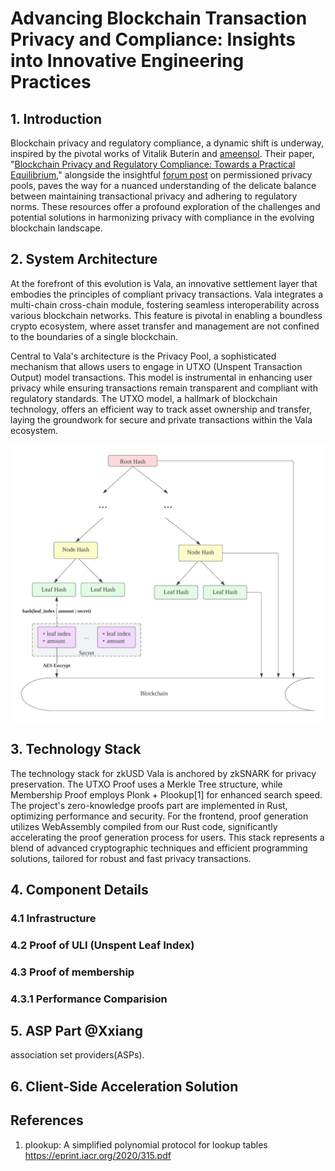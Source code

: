 # Advancing Blockchain Transaction Privacy and Compliance: Insights into Innovative Engineering Practices

## 1. Introduction

Blockchain privacy and regulatory compliance, a dynamic shift is underway, inspired by the pivotal works of Vitalik Buterin and [ameensol](https://ethresear.ch/u/ameensol). Their paper, "[Blockchain Privacy and Regulatory Compliance: Towards a Practical Equilibrium](https://papers.ssrn.com/sol3/papers.cfm?abstract_id=4563364)," alongside the insightful [forum post](https://ethresear.ch/t/permissioned-privacy-pools/13572) on permissioned privacy pools, paves the way for a nuanced understanding of the delicate balance between maintaining transactional privacy and adhering to regulatory norms. These resources offer a profound exploration of the challenges and potential solutions in harmonizing privacy with compliance in the evolving blockchain landscape.

## 2. System Architecture

At the forefront of this evolution is Vala, an innovative settlement layer that embodies the principles of compliant privacy transactions. Vala integrates a multi-chain cross-chain module, fostering seamless interoperability across various blockchain networks. This feature is pivotal in enabling a boundless crypto ecosystem, where asset transfer and management are not confined to the boundaries of a single blockchain.

Central to Vala's architecture is the Privacy Pool, a sophisticated mechanism that allows users to engage in UTXO (Unspent Transaction Output) model transactions. This model is instrumental in enhancing user privacy while ensuring transactions remain transparent and compliant with regulatory standards. The UTXO model, a hallmark of blockchain technology, offers an efficient way to track asset ownership and transfer, laying the groundwork for secure and private transactions within the Vala ecosystem.

![Tree](./tree.jpeg)

## 3. Technology Stack

The technology stack for zkUSD Vala is anchored by zkSNARK for privacy preservation. The UTXO Proof uses a Merkle Tree structure, while Membership Proof employs Plonk + Plookup[1] for enhanced search speed. The project's zero-knowledge proofs part are implemented in Rust, optimizing performance and security. For the frontend, proof generation utilizes WebAssembly  compiled from our Rust code, significantly accelerating the proof generation process for users. This stack represents a blend of advanced cryptographic techniques and efficient programming solutions, tailored for robust and fast privacy transactions.


## 4. Component Details

### 4.1 Infrastructure

### 4.2 Proof of ULI (Unspent Leaf Index)



### 4.3 Proof of membership


### 4.3.1 Performance Comparision



## 5. ASP Part @Xxiang

association set providers(ASPs).

## 6. Client-Side Acceleration Solution


## References

1. plookup: A simplified polynomial protocol for lookup tables https://eprint.iacr.org/2020/315.pdf
